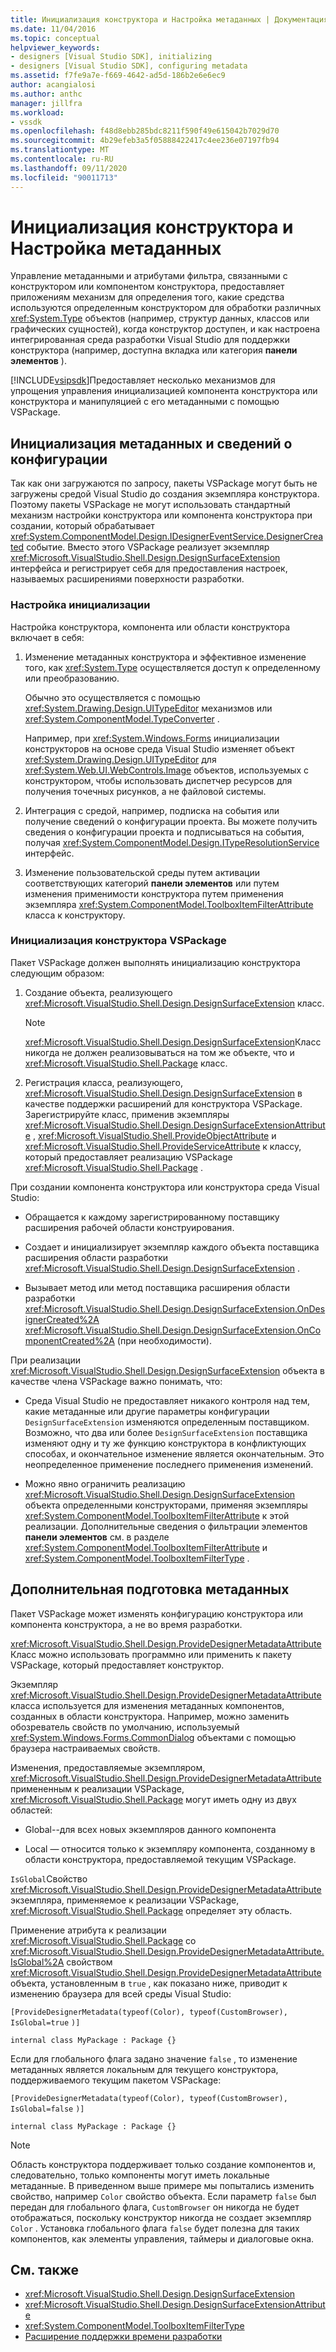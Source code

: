 ```yaml
---
title: Инициализация конструктора и Настройка метаданных | Документация Майкрософт
ms.date: 11/04/2016
ms.topic: conceptual
helpviewer_keywords:
- designers [Visual Studio SDK], initializing
- designers [Visual Studio SDK], configuring metadata
ms.assetid: f7fe9a7e-f669-4642-ad5d-186b2e6e6ec9
author: acangialosi
ms.author: anthc
manager: jillfra
ms.workload:
- vssdk
ms.openlocfilehash: f48d8ebb285bdc8211f590f49e615042b7029d70
ms.sourcegitcommit: 4b29efeb3a5f05888422417c4ee236e07197fb94
ms.translationtype: MT
ms.contentlocale: ru-RU
ms.lasthandoff: 09/11/2020
ms.locfileid: "90011713"
---
```

# <a name="designer-initialization-and-metadata-configuration"></a>Инициализация конструктора и Настройка метаданных

Управление метаданными и атрибутами фильтра, связанными с конструктором или компонентом конструктора, предоставляет приложениям механизм для определения того, какие средства используются определенным конструктором для обработки различных <xref:System.Type> объектов (например, структур данных, классов или графических сущностей), когда конструктор доступен, и как настроена интегрированная среда разработки Visual Studio для поддержки конструктора (например, доступна вкладка или категория **панели элементов** ).

[!INCLUDE[vsipsdk](../extensibility/includes/vsipsdk_md.md)]Предоставляет несколько механизмов для упрощения управления инициализацией компонента конструктора или конструктора и манипуляцией с его метаданными с помощью VSPackage.

## <a name="initialize-metadata-and-configuration-information"></a>Инициализация метаданных и сведений о конфигурации
 Так как они загружаются по запросу, пакеты VSPackage могут быть не загружены средой Visual Studio до создания экземпляра конструктора. Поэтому пакеты VSPackage не могут использовать стандартный механизм настройки конструктора или компонента конструктора при создании, который обрабатывает <xref:System.ComponentModel.Design.IDesignerEventService.DesignerCreated> событие. Вместо этого VSPackage реализует экземпляр <xref:Microsoft.VisualStudio.Shell.Design.DesignSurfaceExtension> интерфейса и регистрирует себя для предоставления настроек, называемых расширениями поверхности разработки.

### <a name="customize-initialization"></a>Настройка инициализации

Настройка конструктора, компонента или области конструктора включает в себя:

1. Изменение метаданных конструктора и эффективное изменение того, как <xref:System.Type> осуществляется доступ к определенному или преобразованию.

    Обычно это осуществляется с помощью <xref:System.Drawing.Design.UITypeEditor> механизмов или <xref:System.ComponentModel.TypeConverter> .

    Например, при <xref:System.Windows.Forms> инициализации конструкторов на основе среда Visual Studio изменяет объект <xref:System.Drawing.Design.UITypeEditor> для <xref:System.Web.UI.WebControls.Image> объектов, используемых с конструктором, чтобы использовать диспетчер ресурсов для получения точечных рисунков, а не файловой системы.

2. Интеграция с средой, например, подписка на события или получение сведений о конфигурации проекта. Вы можете получить сведения о конфигурации проекта и подписываться на события, получая <xref:System.ComponentModel.Design.ITypeResolutionService> интерфейс.

3. Изменение пользовательской среды путем активации соответствующих категорий **панели элементов** или путем изменения применимости конструктора путем применения экземпляра <xref:System.ComponentModel.ToolboxItemFilterAttribute> класса к конструктору.

### <a name="designer-initialization-by-a-vspackage"></a>Инициализация конструктора VSPackage

Пакет VSPackage должен выполнять инициализацию конструктора следующим образом:

1. Создание объекта, реализующего <xref:Microsoft.VisualStudio.Shell.Design.DesignSurfaceExtension> класс.

   > [!NOTE]
   > <xref:Microsoft.VisualStudio.Shell.Design.DesignSurfaceExtension>Класс никогда не должен реализовываться на том же объекте, что и <xref:Microsoft.VisualStudio.Shell.Package> класс.

2. Регистрация класса, реализующего, <xref:Microsoft.VisualStudio.Shell.Design.DesignSurfaceExtension> в качестве поддержки расширений для конструктора VSPackage. Зарегистрируйте класс, применив экземпляры  <xref:Microsoft.VisualStudio.Shell.Design.DesignSurfaceExtensionAttribute> , <xref:Microsoft.VisualStudio.Shell.ProvideObjectAttribute> и <xref:Microsoft.VisualStudio.Shell.ProvideServiceAttribute> к классу, который предоставляет реализацию VSPackage <xref:Microsoft.VisualStudio.Shell.Package> .

При создании компонента конструктора или конструктора среда Visual Studio:

- Обращается к каждому зарегистрированному поставщику расширения рабочей области конструирования.

- Создает и инициализирует экземпляр каждого объекта поставщика расширения области разработки <xref:Microsoft.VisualStudio.Shell.Design.DesignSurfaceExtension> .

- Вызывает метод или метод поставщика расширения области разработки <xref:Microsoft.VisualStudio.Shell.Design.DesignSurfaceExtension.OnDesignerCreated%2A> <xref:Microsoft.VisualStudio.Shell.Design.DesignSurfaceExtension.OnComponentCreated%2A> (при необходимости).

При реализации <xref:Microsoft.VisualStudio.Shell.Design.DesignSurfaceExtension> объекта в качестве члена VSPackage важно понимать, что:

- Среда Visual Studio не предоставляет никакого контроля над тем, какие метаданные или другие параметры конфигурации `DesignSurfaceExtension` изменяются определенным поставщиком. Возможно, что два или более `DesignSurfaceExtension` поставщика изменяют одну и ту же функцию конструктора в конфликтующих способах, и окончательное изменение является окончательным. Это неопределенное применение последнего применения изменений.

- Можно явно ограничить реализацию <xref:Microsoft.VisualStudio.Shell.Design.DesignSurfaceExtension> объекта определенными конструкторами, применяя экземпляры <xref:System.ComponentModel.ToolboxItemFilterAttribute> к этой реализации. Дополнительные сведения о фильтрации элементов **панели элементов** см. в разделе <xref:System.ComponentModel.ToolboxItemFilterAttribute> и <xref:System.ComponentModel.ToolboxItemFilterType> .

## <a name="additional-metadata-provisioning"></a>Дополнительная подготовка метаданных

Пакет VSPackage может изменять конфигурацию конструктора или компонента конструктора, а не во время разработки.

<xref:Microsoft.VisualStudio.Shell.Design.ProvideDesignerMetadataAttribute>Класс можно использовать программно или применить к пакету VSPackage, который предоставляет конструктор.

Экземпляр <xref:Microsoft.VisualStudio.Shell.Design.ProvideDesignerMetadataAttribute> класса используется для изменения метаданных компонентов, созданных в области конструктора. Например, можно заменить обозреватель свойств по умолчанию, используемый <xref:System.Windows.Forms.CommonDialog> объектами с помощью браузера настраиваемых свойств.

Изменения, предоставляемые экземпляром, <xref:Microsoft.VisualStudio.Shell.Design.ProvideDesignerMetadataAttribute> примененным к реализации VSPackage, <xref:Microsoft.VisualStudio.Shell.Package> могут иметь одну из двух областей:

- Global--для всех новых экземпляров данного компонента

- Local — относится только к экземпляру компонента, созданному в области конструктора, предоставляемой текущим VSPackage.

`IsGlobal`Свойство <xref:Microsoft.VisualStudio.Shell.Design.ProvideDesignerMetadataAttribute> экземпляра, применяемое к реализации VSPackage, <xref:Microsoft.VisualStudio.Shell.Package> определяет эту область.

Применение атрибута к реализации <xref:Microsoft.VisualStudio.Shell.Package> со <xref:Microsoft.VisualStudio.Shell.Design.ProvideDesignerMetadataAttribute.IsGlobal%2A> свойством <xref:Microsoft.VisualStudio.Shell.Design.ProvideDesignerMetadataAttribute> объекта, установленным в `true` , как показано ниже, приводит к изменению браузера для всей среды Visual Studio:

`[ProvideDesignerMetadata(typeof(Color), typeof(CustomBrowser),`   `IsGlobal=true`  `)]`

`internal class MyPackage : Package {}`

Если для глобального флага задано значение `false` , то изменение метаданных является локальным для текущего конструктора, поддерживаемого текущим пакетом VSPackage:

`[ProvideDesignerMetadata(typeof(Color), typeof(CustomBrowser),`   `IsGlobal=false`  `)]`

`internal class MyPackage : Package {}`

> [!NOTE]
> Область конструктора поддерживает только создание компонентов и, следовательно, только компоненты могут иметь локальные метаданные. В приведенном выше примере мы попытались изменить свойство, например `Color` свойство объекта. Если параметр `false` был передан для глобального флага, `CustomBrowser` он никогда не будет отображаться, поскольку конструктор никогда не создает экземпляр `Color` . Установка глобального флага `false` будет полезна для таких компонентов, как элементы управления, таймеры и диалоговые окна.

## <a name="see-also"></a>См. также

- <xref:Microsoft.VisualStudio.Shell.Design.DesignSurfaceExtension>
- <xref:Microsoft.VisualStudio.Shell.Design.DesignSurfaceExtensionAttribute>
- <xref:System.ComponentModel.ToolboxItemFilterType>
- [Расширение поддержки времени разработки](/previous-versions/37899azc(v=vs.140))